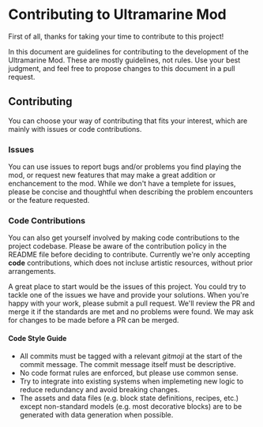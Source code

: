 # Contributing to Ultramarine Mod 

First of all, thanks for taking your time to contribute to this project!

In this document are guidelines for contributing to the development of the Ultramarine Mod. These are mostly guidelines, not rules. Use your best judgment, and feel free to propose changes to this document in a pull request.

## Contributing

You can choose your way of contributing that fits your interest, which are mainly with issues or code contributions. 

### Issues

You can use issues to report bugs and/or problems you find playing the mod, or request new features that may make a great addition or enchancement to the mod. While we don't have a templete for issues, please be concise and thoughtful when describing the problem encounters or the feature requested.

### Code Contributions

You can also get yourself involved by making code contributions to the project codebase. Please be aware of the contribution policy in the README file before deciding to contribute. Currently we're only accepting **code** contributions, which does not incluse artistic resources, without prior arrangements. 

A great place to start would be the issues of this project. You could try to tackle one of the issues we have and provide your solutions. When you're happy with your work, please submit a pull request. We'll review the PR and merge it if the standards are met and no problems were found. We may ask for changes to be made before a PR can be merged.

#### Code Style Guide

* All commits must be tagged with a relevant *gitmoji* at the start of the commit message. The commit message itself must be descriptive.
* No code format rules are enforced, but please use common sense.
* Try to integrate into existing systems when implemeting new logic to reduce redundancy and avoid breaking changes.
* The assets and data files (e.g. block state definitions, recipes, etc.) except non-standard models (e.g. most decorative blocks) are to be generated with data generation when possible.

